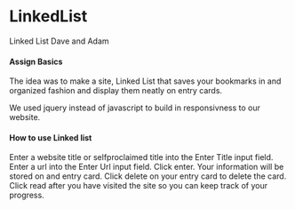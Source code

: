 # LinkedList
Linked List Dave and Adam

#### Assign Basics
The idea was to make a site, Linked List that saves your bookmarks in and organized fashion and display them neatly on entry cards. 

We used jquery instead of javascript to build in responsivness to our website.

#### How to use Linked list
Enter a website title or selfproclaimed title into the Enter Title input field.
Enter a url into the Enter Url input field.
Click enter.
Your information will be stored on and entry card.
Click delete on your entry card to delete the card.
Click read after you have visited the site so you can keep track of your progress.
